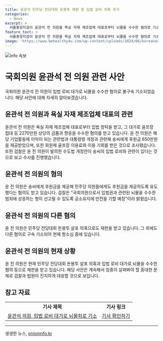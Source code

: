 ```yaml
---
title: 윤관석 민주당 전당대회 돈봉투 재판 중 입법 로비 의혹 추가
categories:
  - News
excerpt: >
  서울중앙지검이 윤관석 전 의원을 욕실 자재 제조업체 대표로부터 뇌물을 수수한 혐의로 기소했습니다. 윤 전 의원은 입법 청탁을 받고, 이에 대한 대가로 골프장 접대 등 2270만원 상당의 금품과 향응을 받았다는 것으로 조사됐습니다. 또한, 윤 전 의원은 송씨에게 후원금을 받아 관련 법령 개정에 영향을 미친 것으로 밝혀졌습니다. 검찰은 이에 대한 윤 전 의원의 혐의를 부인하지 않고, 입법 로비와 관련해 제3자 뇌물 혐의까지 추가로 받는 것으로 보고 있습니다.
feature_text: >
  서울중앙지검이 윤관석 전 의원을 욕실 자재 제조업체 대표로부터 뇌물을 수수한 혐의로 기소했습니다. 윤 전 의원은 입법 청탁을 받고, 이에 대한 대가로 골프장 접대 등 2270만원 상당의 금품과 향응을 받았다는 것으로 조사됐습니다. 또한, 윤 전 의원은 송씨에게 후원금을 받아 관련 법령 개정에 영향을 미친 것으로 밝혀졌습니다. 검찰은 이에 대한 윤 전 의원의 혐의를 부인하지 않고, 입법 로비와 관련해 제3자 뇌물 혐의까지 추가로 받는 것으로 보고 있습니다.
image: 'https://www.behealthy4u.com/wp-content/uploads/2024/06/koreanews.jpg'
---
```


<p><img src="https://www.behealthy4u.com/wp-content/uploads/2024/06/koreanews.jpg" alt="info 속보" /></p>

<h1>국회의원 윤관석 전 의원 관련 사안</h1>

<p data-ke-size="size16">국회의원 윤관석 전 의원이 입법 로비 대가로 뇌물을 수수한 혐의로 불구속 기소되었습니다. 해당 사안에 대해 자세히 알아보겠습니다.</p>

<h2>윤관석 전 의원과 욕실 자재 제조업체 대표의 관련</h2>

<p>윤관석 전 의원은 욕실 자재 제조업체 대표로부터 입법 청탁을 받고, 그 대가로 골프장 접대 등 2270만원 상당의 금품과 향응을 수수한 혐의를 받고 있습니다. 윤 전 의원은 해당 기업활동에 이익이 되는 관련법과 대통령령 개정과 관련해 송씨에게 후원금 650만원을 제공받았으며, 또한 회원제 골프장 이용료와 이용 기회를 받은 것으로 조사됐습니다. 또한 검찰은 윤 전 의원이 발의한 수도법 개정안이 송씨의 입법 로비와 관련이 있다는 것으로 보고 수사를 진행했습니다.</p>

<h2>윤관석 전 의원의 혐의</h2>

<p>윤 전 의원은 송씨에게 후원금을 제공해 민주당 의원들에게도 후원금을 제공하도록 유도했다는 혐의도 받고 있습니다. 검찰은 "국회의원으로서 입법권과 관련된 뇌물을 수수한 범죄에 상응하는 형이 선고될 수 있도록 공소유지에 만전을 기할 예정"이라 밝혔습니다.</p>

<h2>윤관석 전 의원의 다른 혐의</h2>

<p>윤 전 의원은 민주당 전당대회 돈봉투 살포 의혹으로도 재판을 받고 있습니다. 그 외에도 다른 혐의로 구속 기소되어 현재 항소심 중에 있습니다.</p>

<h2>윤관석 전 의원의 현재 상황</h2>

<p>윤 전 의원은 현재 민주당 전당대회 돈봉투 살포 의혹과 입법 로비 대가로 뇌물을 수수한 혐의 등으로 재판을 받고 있습니다. 해당 사안은 계속해서 엄중히 살펴봐야 할 중대한 문제로 검찰과 법원이 진지하게 대응할 것으로 보입니다.</p>

<h2>참고 자료</h2>

<table>
  <tr>
    <td style="text-align: center; height: 17px;"><b>기사 제목</b></td>
    <td style="text-align: center; height: 17px;"><b>기사 링크</b></td>
  </tr>
  <tr>
    <td style="text-align: center; height: 17px;"><a href="링크주소">윤관석 의원, 입법 로비 대가로 뇌물죄로 기소</a></td>
    <td style="text-align: center; height: 17px;"><a href="링크주소">기사 확인하기</a></td>
  </tr>
</table>

<hr>
생생한 뉴스, <a href="https://onioninfo.kr" rel="dofollow">onioninfo.kr</a>


